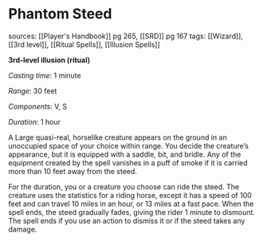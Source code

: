 # Phantom Steed
sources: [[Player's Handbook]] pg 265, [[SRD]] pg 167
tags: [[Wizard]], [[3rd level]], [[Ritual Spells]], [[Illusion Spells]]

**3rd-level illusion (ritual)**

*Casting time*: 1 minute

*Range*: 30 feet

*Components*: V, S

*Duration*: 1 hour

A Large quasi-real, horselike creature appears on the ground in an unoccupied space of your choice within range. You decide the creature’s appearance, but it is equipped with a saddle, bit, and bridle. Any of the equipment created by the spell vanishes in a puff of smoke if it is carried more than 10 feet away from the steed.

For the duration, you or a creature you choose can ride the steed. The creature uses the statistics for a riding horse, except it has a speed of 100 feet and can travel 10 miles in an hour, or 13 miles at a fast pace. When the spell ends, the steed gradually fades, giving the rider 1 minute to dismount. The spell ends if you use an action to dismiss it or if the steed takes any damage.
